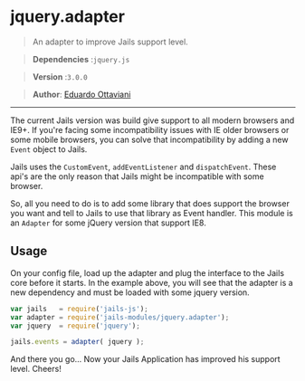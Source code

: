# jquery.adapter

>An adapter to improve Jails support level.

>**Dependencies** :`jquery.js`

>**Version** :`3.0.0`

>**Author**: [Eduardo Ottaviani](//github.com/Javiani)

---

The current Jails version was build give support to all modern browsers and IE9+.
If you're facing some incompatibility issues with IE older browsers or some mobile browsers, you can solve that incompatibility by adding a new `Event` object to Jails.

Jails uses the `CustomEvent`, `addEventListener` and `dispatchEvent`. These api's are the only reason that Jails might be incompatible with some browser.

So, all you need to do is to add some library that does support the browser you want and tell to Jails to use that library as Event handler. This module is an `Adapter` for some jQuery version that support IE8.


## Usage

On your config file, load up the adapter and plug the interface to the Jails core before it starts.
In the example above, you will see that the adapter is a new dependency and must be loaded with some jquery version.

```js
var jails   = require('jails-js');
var adapter = require('jails-modules/jquery.adapter');
var jquery  = require('jquery');

jails.events = adapter( jquery );
```

And there you go... Now your Jails Application has improved his support level. Cheers!
